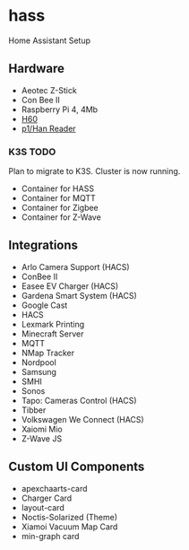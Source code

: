 # hass
Home Assistant Setup

## Hardware
- Aeotec Z-Stick
- Con Bee II
- Raspberry Pi 4, 4Mb
- [H60](https://husdata.se/)
- [p1/Han Reader](https://energyintelligence.se/shop/)

### K3S TODO
Plan to migrate to K3S.
Cluster is now running. 

- Container for HASS
- Container for MQTT
- Container for Zigbee
- Container for Z-Wave

## Integrations
- Arlo Camera Support (HACS)
- ConBee II
- Easee EV Charger (HACS)
- Gardena Smart System (HACS)
- Google Cast
- HACS
- Lexmark Printing
- Minecraft Server
- MQTT
- NMap Tracker
- Nordpool
- Samsung
- SMHI
- Sonos
- Tapo: Cameras Control (HACS)
- Tibber
- Volkswagen We Connect (HACS)
- Xaiomi Mio
- Z-Wave JS

## Custom UI Components
- apexchaarts-card
- Charger Card
- layout-card
- Noctis-Solarized (Theme)
- Xiamoi Vacuum Map Card
- min-graph card
